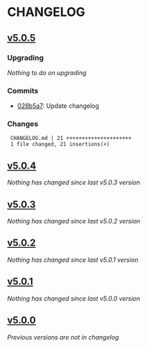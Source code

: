 # CHANGELOG

## [v5.0.5](https://github.com/softspring/doctrine-paginator/releases/tag/v5.0.5)

### Upgrading

*Nothing to do on upgrading*

### Commits

- [028b5a7](https://github.com/softspring/doctrine-paginator/commit/028b5a74ba03e404a2a8d57c78d61fb9e6b8750f): Update changelog

### Changes

```
 CHANGELOG.md | 21 +++++++++++++++++++++
 1 file changed, 21 insertions(+)
```

## [v5.0.4](https://github.com/softspring/doctrine-paginator/releases/tag/v5.0.4)

*Nothing has changed since last v5.0.3 version*

## [v5.0.3](https://github.com/softspring/doctrine-paginator/releases/tag/v5.0.3)

*Nothing has changed since last v5.0.2 version*

## [v5.0.2](https://github.com/softspring/doctrine-paginator/releases/tag/v5.0.2)

*Nothing has changed since last v5.0.1 version*

## [v5.0.1](https://github.com/softspring/doctrine-paginator/releases/tag/v5.0.1)

*Nothing has changed since last v5.0.0 version*

## [v5.0.0](https://github.com/softspring/doctrine-paginator/releases/tag/v5.0.0)

*Previous versions are not in changelog*
